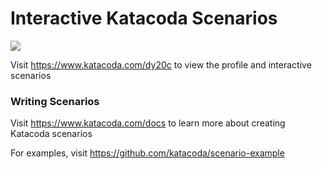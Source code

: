 # Interactive Katacoda Scenarios

[![](http://shields.katacoda.com/katacoda/dy20c/count.svg)](https://www.katacoda.com/dy20c "Get your profile on Katacoda.com")

Visit https://www.katacoda.com/dy20c to view the profile and interactive scenarios

### Writing Scenarios
Visit https://www.katacoda.com/docs to learn more about creating Katacoda scenarios

For examples, visit https://github.com/katacoda/scenario-example
